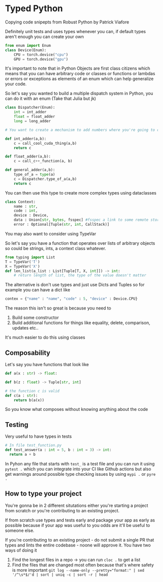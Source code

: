 # Typed Python

Copying code snipepts from Robust Python by Patrick Viafore

Definitely unit tests and uses types whenever you can, if default types aren't enough you can create your own

```python
from enum import Enum
class Device(Enum):
    CPU = torch.device("cpu")
    GPU = torch.device("gpu")
```

It's important to note that in Python Objects are first class citizens which means that you can have arbitrary code or classes or functions or lambdas or errors or exceptions as elements of an enum which can help generalize your code.

So let's say you wanted to build a multiple dispatch system in Python, you can do it with an enum (Take that Julia but jk)

```python
class Dispatcher(Enum):
    int = int_adder
    float = float_adder
    long = long_adder

# You want to create a mechanism to add numbers where you're going to call some optimized kernels

def int_adder(a,b):
    c = call_cool_cuda_thing(a,b)
    return c

def float_adder(a,b):
    c = call_c++_function(a, b)

def general_adder(a,b):
    type_of_a = type(a)
    c = Dispatcher.type_of_a(a,b)
    return c
```

You can then use this type to create more complex types using dataclasses

```python
class Context:
    name : str,
    code : int,
    device : Device,
    data : Union[str, bytes, fsspec] #fsspec a link to some remote storage like S3, Azure blog storage, local file, scp mounted file etc..
    error : Optional[Tuple(str, int, CallStack)]
```

You may also want to consider using TypeVar

So let's say you have a function that operates over lists of arbitrary objects so could be strings, ints, a context class whatever.

```python
from typing import List
T = TypeVar('T')
X = TypeVar('X')
def len_list(a_list : List[Tuple[T, X, int]]) -> int:
    # return length of list, the type of the value doesn't matter

```

The alternative is don't use types and just use Dicts and Tuples so for example you can have a dict like

```python
contex = {"name" : "name", "code" : 5, "device" : Device.CPU}
```

The reason this isn't so great is because you need to 
1. Build some constructor
2. Build additional functions for things like equality, delete, comparison, updates etc..

It's much easier to do this using classes


## Composability

Let's say you have functions that look like

```python
def a(x : str) -> float:

def b(z : float) -> Tuple[str, int]

# the function c is valid
def c(a : str):
    return b(a(x))
```

So you know what composes without knowing anything about the code

## Testing

Very useful to have types in tests

```python
# In file test_function.py
def test_answer(a : int = 5, b : int = 3) -> int:
  return a + b  
```

In Pyhon any file that starts with `test_` is a test file and you can run it using `pytest .` which you can integrate into your CI like Github actions but also get warnings around possible type checking issues by using `mypi .` or `pyre .`

## How to type your project

You're gonna be in 2 different situtations either you're starting a project from scratch or you're contributing to an existing project.

If from scratch use types and tests early and package your app as early as possible because if your app was useful to you odds are it'll be useful to someone else.

If you're contributing to an existing project - do not submit a single PR that types and lints the entire codebase - noone will approve it. You have two ways of doing it
1. Find the longest files in a repo -> you can run `cloc .` to get a list
2. Find the files that are changed most often because that's where safety is more important `git log --name-only --pretty="format:" | sed '/^\s*$/'d | sort | uniq -c | sort -r | head`
